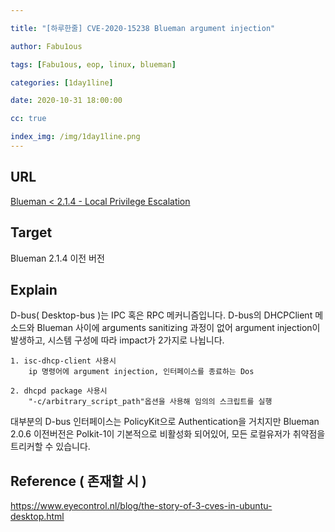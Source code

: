 ```yaml
---

title: "[하루한줄] CVE-2020-15238 Blueman argument injection"

author: Fabu1ous

tags: [Fabu1ous, eop, linux, blueman]

categories: [1day1line]

date: 2020-10-31 18:00:00

cc: true

index_img: /img/1day1line.png
---
```




## URL

[Blueman < 2.1.4 - Local Privilege Escalation](https://www.exploit-db.com/exploits/48963)



## Target

Blueman 2.1.4 이전 버전



## Explain

D-bus( Desktop-bus )는 IPC 혹은 RPC 메커니즘입니다. D-bus의 DHCPClient 메소드와 Blueman 사이에 arguments sanitizing 과정이 없어 argument injection이 발생하고, 시스템 구성에 따라 impact가 2가지로 나뉩니다. 

```
1. isc-dhcp-client 사용시
	ip 명령어에 argument injection, 인터페이스를 종료하는 Dos

2. dhcpd package 사용시
	"-c/arbitrary_script_path"옵션을 사용해 임의의 스크립트를 실행
```

대부분의  D-bus 인터페이스는 PolicyKit으로 Authentication을 거치지만 Blueman 2.0.6 이전버전은 Polkit-1이 기본적으로 비활성화 되어있어, 모든 로컬유저가 취약점을 트리커할 수 있습니다. 



## Reference ( 존재할 시 )

https://www.eyecontrol.nl/blog/the-story-of-3-cves-in-ubuntu-desktop.html